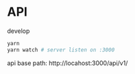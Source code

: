 # API

develop

```bash
yarn
yarn watch # server listen on :3000
```
api base path: http://locahost:3000/api/v1/
